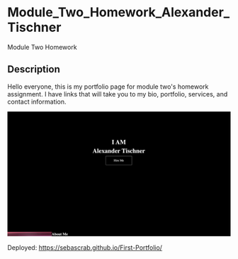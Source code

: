 # Module_Two_Homework_Alexander_Tischner
Module Two Homework

## Description
Hello everyone, this is my portfolio page for module two's homework assignment. I have links that will take you to my bio, portfolio, services, and contact information. 

![image of my portfolio](assets/images/Module-Two-Screenshot.png)

Deployed: https://sebascrab.github.io/First-Portfolio/
